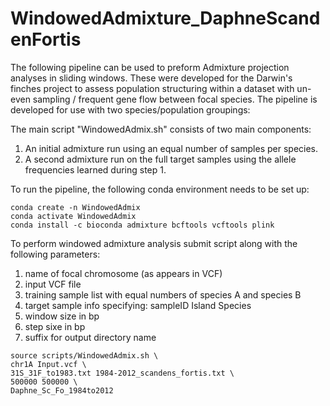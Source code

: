 # WindowedAdmixture_DaphneScandenFortis

The following pipeline can be used to preform Admixture projection analyses in sliding windows. These were developed for the Darwin's finches project to assess population structuring within a dataset with un-even sampling / frequent gene flow between focal species. The pipeline is developed for use with two species/population groupings:

The main script "WindowedAdmix.sh" consists of two main components:

1. An initial admixture run using an equal number of samples per species.
2. A second admixture run on the full target samples using the allele frequencies learned during step 1.


To run the pipeline, the following conda environment needs to be set up:
```
conda create -n WindowedAdmix
conda activate WindowedAdmix
conda install -c bioconda admixture bcftools vcftools plink
```






To perform windowed admixture analysis submit script along with the following parameters:
1. name of focal chromosome (as appears in VCF)
2. input VCF file
3. training sample list with equal numbers of species A and species B
4. target sample info specifying: sampleID  Island  Species
5. window size in bp
6. step sixe in bp
7. suffix for output directory name

```
source scripts/WindowedAdmix.sh \
chr1A Input.vcf \
31S_31F_to1983.txt 1984-2012_scandens_fortis.txt \
500000 500000 \
Daphne_Sc_Fo_1984to2012
```
